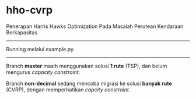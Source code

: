 # hho-cvrp
Penerapan Harris Hawks Optimization Pada Masalah Perutean Kendaraan Berkapasitas

<hr>

Running melalui example.py.

<hr>

Branch **master** masih menggunakan solusi **1 rute** (TSP), dan belum mengurus *capacity constraint*.

Branch **non-decimal** sedang mencoba migrasi ke solusi **banyak rute** (CVRP), dengan memperhatikan *capcity constraint*.
